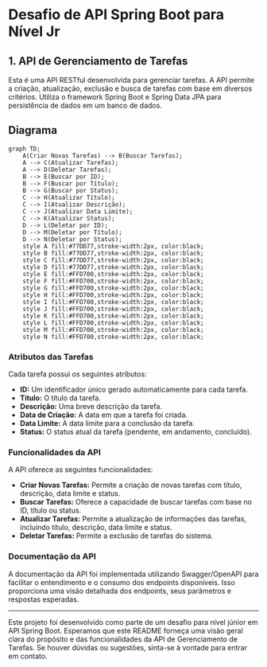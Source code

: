 # Desafio de API Spring Boot para Nível Jr

## 1. API de Gerenciamento de Tarefas

Esta é uma API RESTful desenvolvida para gerenciar tarefas. A API permite a criação, atualização, exclusão e busca de tarefas com base em diversos critérios. Utiliza o framework Spring Boot e Spring Data JPA para persistência de dados em um banco de dados.

## Diagrama
```mermaid
graph TD;
    A(Criar Novas Tarefas) --> B(Buscar Tarefas);
    A --> C(Atualizar Tarefas);
    A --> D(Deletar Tarefas);
    B --> E(Buscar por ID);
    B --> F(Buscar por Título);
    B --> G(Buscar por Status);
    C --> H(Atualizar Título);
    C --> I(Atualizar Descrição);
    C --> J(Atualizar Data Limite);
    C --> K(Atualizar Status);
    D --> L(Deletar por ID);
    D --> M(Deletar por Título);
    D --> N(Deletar por Status);
    style A fill:#77DD77,stroke-width:2px, color:black;
    style B fill:#77DD77,stroke-width:2px, color:black;
    style C fill:#77DD77,stroke-width:2px, color:black;
    style D fill:#77DD77,stroke-width:2px, color:black;
    style E fill:#FFD700,stroke-width:2px, color:black;
    style F fill:#FFD700,stroke-width:2px, color:black;
    style G fill:#FFD700,stroke-width:2px, color:black;
    style H fill:#FFD700,stroke-width:2px, color:black;
    style I fill:#FFD700,stroke-width:2px, color:black;
    style J fill:#FFD700,stroke-width:2px, color:black;
    style K fill:#FFD700,stroke-width:2px, color:black;
    style L fill:#FFD700,stroke-width:2px, color:black;
    style M fill:#FFD700,stroke-width:2px, color:black;
    style N fill:#FFD700,stroke-width:2px, color:black;
```
### Atributos das Tarefas

Cada tarefa possui os seguintes atributos:

- **ID:** Um identificador único gerado automaticamente para cada tarefa.
- **Título:** O título da tarefa.
- **Descrição:** Uma breve descrição da tarefa.
- **Data de Criação:** A data em que a tarefa foi criada.
- **Data Limite:** A data limite para a conclusão da tarefa.
- **Status:** O status atual da tarefa (pendente, em andamento, concluído).

### Funcionalidades da API

A API oferece as seguintes funcionalidades:

- **Criar Novas Tarefas:** Permite a criação de novas tarefas com título, descrição, data limite e status.
- **Buscar Tarefas:** Oferece a capacidade de buscar tarefas com base no ID, título ou status.
- **Atualizar Tarefas:** Permite a atualização de informações das tarefas, incluindo título, descrição, data limite e status.
- **Deletar Tarefas:** Permite a exclusão de tarefas do sistema.

### Documentação da API

A documentação da API foi implementada utilizando Swagger/OpenAPI para facilitar o entendimento e o consumo dos endpoints disponíveis. Isso proporciona uma visão detalhada dos endpoints, seus parâmetros e respostas esperadas.

---

Este projeto foi desenvolvido como parte de um desafio para nível júnior em API Spring Boot. Esperamos que este README forneça uma visão geral clara do propósito e das funcionalidades da API de Gerenciamento de Tarefas. Se houver dúvidas ou sugestões, sinta-se à vontade para entrar em contato.

